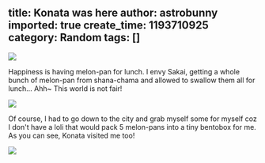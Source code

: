 title: Konata was here
author: astrobunny
imported: true
create_time: 1193710925
category: Random
tags: []
---
 [![](wp-images/old/albums/melonpan.jpg)](/images/wp-images/old/albums/melonpan.jpg)  
  
Happiness is having melon-pan for lunch. I envy Sakai, getting a whole bunch of melon-pan from shana-chama and allowed to swallow them all for lunch... Ahh~ This world is not fair!  
  
 [![](wp-images/old/albums/melonpan2.JPG)](/images/wp-images/old/albums/melonpan2.JPG)  
  
Of course, I had to go down to the city and grab myself some for myself coz I don't have a loli that would pack 5 melon-pans into a tiny bentobox for me. As you can see, Konata visited me too!  
  
 [![](wp-images/old/albums/konatawashere.jpg)](/images/wp-images/old/albums/konatawashere.jpg)